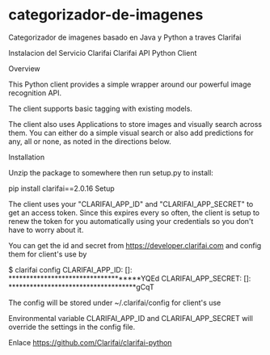 # categorizador-de-imagenes
Categorizador de imagenes basado en Java y Python a traves Clarifai

Instalacion del Servicio Clarifai
Clarifai API Python Client

Overview

This Python client provides a simple wrapper around our powerful image recognition API.

The client supports basic tagging with existing models.

The client also uses Applications to store images and visually search across them. You can either do a simple visual search or also add predictions for any, all or none, as noted in the directions below.

Installation

Unzip the package to somewhere then run setup.py to install:

pip install clarifai==2.0.16
Setup

The client uses your "CLARIFAI_APP_ID" and "CLARIFAI_APP_SECRET" to get an access token. Since this expires every so often, the client is setup to renew the token for you automatically using your credentials so you don't have to worry about it.

You can get the id and secret from https://developer.clarifai.com and config them for client's use by

$ clarifai config
CLARIFAI_APP_ID: []: ************************************YQEd
CLARIFAI_APP_SECRET: []: ************************************gCqT

The config will be stored under ~/.clarifai/config for client's use

Environmental variable CLARIFAI_APP_ID and CLARIFAI_APP_SECRET will override the settings in the config file.

Enlace https://github.com/Clarifai/clarifai-python

